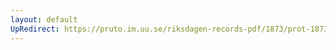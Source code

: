 ```yaml
---
layout: default
UpRedirect: https://pruto.im.uu.se/riksdagen-records-pdf/1873/prot-1873--fk--228/prot-1873--fk--228_000.pdf
---
```

